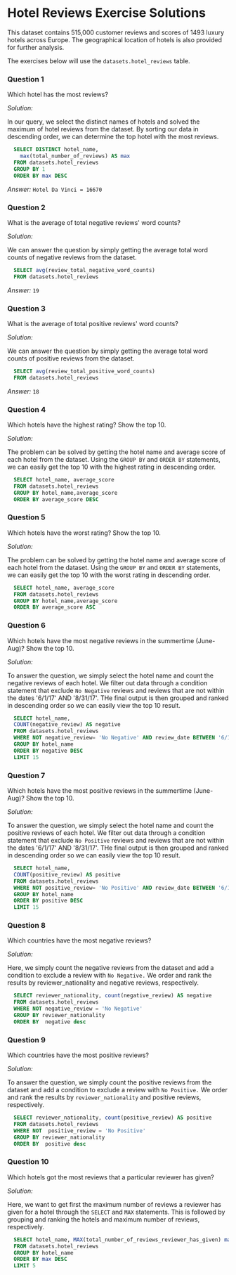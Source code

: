 # Hotel Reviews Exercise Solutions

This dataset contains 515,000 customer reviews and scores of 1493 luxury hotels across Europe.
The geographical location of hotels is also provided for further analysis.

The exercises below will use the `datasets.hotel_reviews` table.

### Question 1
Which hotel has the most reviews?

*Solution:*

In our query, we select the distinct names of hotels and solved the maximum of hotel reviews from the dataset. By sorting our data in descending order, we can determine the top hotel with the most reviews.
```sql
  SELECT DISTINCT hotel_name,
    max(total_number_of_reviews) AS max
  FROM datasets.hotel_reviews 
  GROUP BY 1
  ORDER BY max DESC
```
*Answer:* `Hotel Da Vinci = 16670`

### Question 2
What is the average of total negative reviews' word counts?

*Solution:*

We can answer the question by simply getting the average total word counts of negative reviews from the dataset.
```sql
  SELECT avg(review_total_negative_word_counts)
  FROM datasets.hotel_reviews
```
*Answer:* `19`

### Question 3
What is the average of total positive reviews' word counts?

*Solution:*

We can answer the question by simply getting the average total word counts of positive reviews from the dataset.
```sql
  SELECT avg(review_total_positive_word_counts) 
  FROM datasets.hotel_reviews
```
*Answer:* `18`

### Question 4
Which hotels have the highest rating? Show the top 10.

*Solution:*

The problem can be solved by getting the hotel name and average score of each hotel from the dataset. Using the `GROUP BY` and `ORDER BY` statements, we can easily get the top 10 with the highest rating in descending order.
```sql
  SELECT hotel_name, average_score
  FROM datasets.hotel_reviews 
  GROUP BY hotel_name,average_score 
  ORDER BY average_score DESC 
```

### Question 5
Which hotels have the worst rating? Show the top 10.

*Solution:*

The problem can be solved by getting the hotel name and average score of each hotel from the dataset. Using the `GROUP BY` and `ORDER BY` statements, we can easily get the top 10 with the worst rating in descending order.
```sql
  SELECT hotel_name, average_score 
  FROM datasets.hotel_reviews 
  GROUP BY hotel_name,average_score
  ORDER BY average_score ASC
```

### Question 6
Which hotels have the most negative reviews in the summertime (June-Aug)? Show the top 10.

*Solution:*

To answer the question, we simply select the hotel name and count the negative reviews of each hotel. We filter out data through a condition statement that exclude `No Negative` reviews and reviews that are not within the dates '6/1/17' AND '8/31/17'. THe final output is then grouped and ranked in descending order so we can easily view the top 10 result.
```sql
  SELECT hotel_name, 
  COUNT(negative_review) AS negative 
  FROM datasets.hotel_reviews 
  WHERE NOT negative_review= 'No Negative' AND review_date BETWEEN '6/1/17' AND '8/31/17'
  GROUP BY hotel_name
  ORDER BY negative DESC
  LIMIT 15
```

### Question 7
Which hotels have the most positive reviews in the summertime (June-Aug)? Show the top 10.

*Solution:*

To answer the question, we simply select the hotel name and count the positive reviews of each hotel. We filter out data through a condition statement that exclude `No Positive` reviews and reviews that are not within the dates '6/1/17' AND '8/31/17'. THe final output is then grouped and ranked in descending order so we can easily view the top 10 result.
```sql
  SELECT hotel_name,
  COUNT(positive_review) AS positive 
  FROM datasets.hotel_reviews 
  WHERE NOT positive_review= 'No Positive' AND review_date BETWEEN '6/1/17' AND '8/31/17'
  GROUP BY hotel_name
  ORDER BY positive DESC
  LIMIT 15
```

### Question 8
Which countries have the most negative reviews?

*Solution:*

Here, we simply count the negative reviews from the dataset and add a condition to exclude a review with `No Negative.` We order and rank the results by reviewer_nationality and negative reviews, respectively.
```sql
  SELECT reviewer_nationality, count(negative_review) AS negative
  FROM datasets.hotel_reviews
  WHERE NOT negative_review = 'No Negative'  
  GROUP BY reviewer_nationality
  ORDER BY  negative desc
```

### Question 9
Which countries have the most positive reviews?

*Solution:*

To answer the question, we simply count the positive reviews from the dataset and add a condition to exclude a review with `No Positive.` We order and rank the results by `reviewer_nationality` and positive reviews, respectively.
```sql
  SELECT reviewer_nationality, count(positive_review) AS positive
  FROM datasets.hotel_reviews
  WHERE NOT  positive_review = 'No Positive'
  GROUP BY reviewer_nationality
  ORDER BY  positive desc
```

### Question 10
Which hotels got the most reviews that a particular reviewer has given?

*Solution:*

Here, we want to get first the maximum number of reviews a reviewer has given for a hotel through the `SELECT` and `MAX` statements. This is followed by grouping and ranking the hotels and maximum number of reviews, respectively.
```sql
  SELECT hotel_name, MAX(total_number_of_reviews_reviewer_has_given) max
  FROM datasets.hotel_reviews
  GROUP BY hotel_name
  ORDER BY max DESC
  LIMIT 5
```
